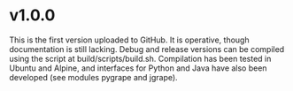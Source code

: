 # v1.0.0

This is the first version uploaded to GitHub. It is operative, though documentation is still lacking. Debug and release versions can be compiled using the script at build/scripts/build.sh. Compilation has been tested in Ubuntu and Alpine, and interfaces for Python and Java have also been developed (see modules pygrape and jgrape).
